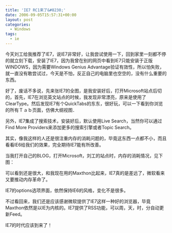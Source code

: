 ```yaml
---
title: 'IE7 RC1来了&#8230;'
date: 2006-09-05T15:57:31+00:00
layout: post
categories:
  - Windows
tags:
  - ie
---
```


今天刘工给我推荐了IE7，说IE7非常好，让我尝试使用一下，回到家里一刻都不停的就立刻下载，安装了IE7，因为我曾在别的网页中看到IE7只能安装于正版WINDOWS，因为需要Windows Genius Advantage验证有效性，所以怕失败，就一直没有敢尝试过，今天是不怕，反正自己的电脑里也空空的，没有什么重要的东西。

好了，废话不多说，先来张IE7的全图，是我安装好后，打开Microsoft站点后切的，首先，IE7在浏览英文站点的时候，我发现非常漂亮，原来是使用了ClearType。然后发现IE7有个QuickTabs的东东，很好玩，可以一下看到你浏览的所有Ｔａｂ页面，仿佛大纲视图．

另外，IE7集成了搜索技术，安装好后，默认使用Live Search，当然你可以通过Find More Providers来添加更多的搜索引擎或者Topic Search。

其实，像我这样的人还是很注重内存的消耗问题的，毕竟这东西一点都不小，而且看看IE6给我们的效果，完全期待IE7能有所改善。

当我打开自己的BLOG，打开Microsoft，刘工的站点时，内存的消耗情况，见下图：

可以看到还是很大，和我现在用的Maxthon比起来，IE7真的是差远了，微软看来又要推动内存革命了。

IE7的options选项界面，依然保持IE6的风格，变化不是很多。

不过看回来，我们还是应该感谢微软提供了IE7这样一种好的浏览器，毕竟Maxthon依然是以IE为内核的。IE7提供了RSS功能，可以周，天，时，分自动更新Feed。

IE7的时代应该到来了！
